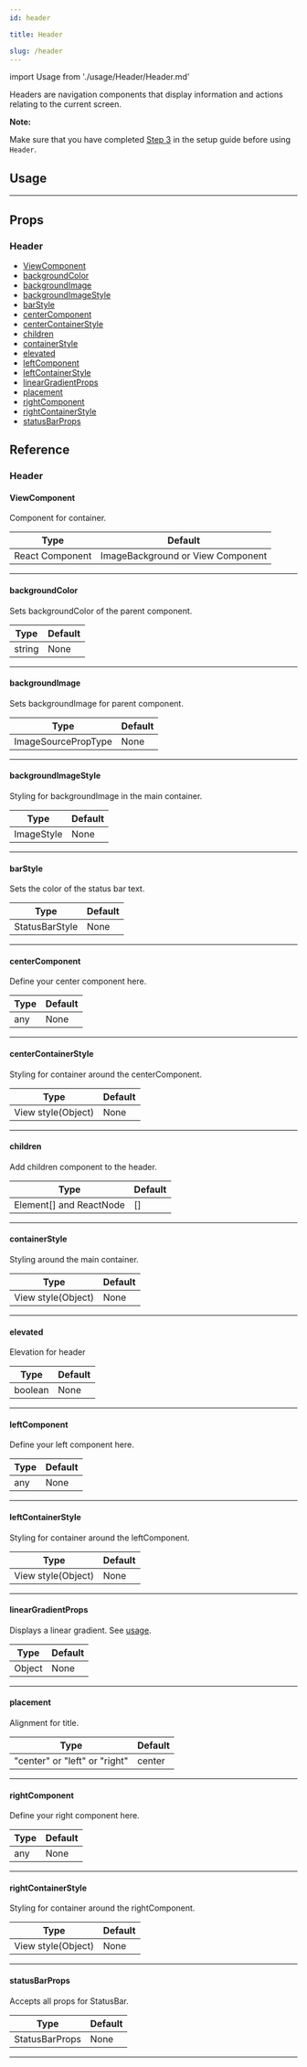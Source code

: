 ```yaml
---
id: header

title: Header

slug: /header
---
```


import Usage from './usage/Header/Header.md'

Headers are navigation components that display information and actions relating to the current screen.

**Note:**

Make sure that you have completed [Step 3](getting_started.md#step-3-setup-react-native-safe-area-context) in the setup guide before using `Header`.

## Usage

<Usage />

---

## Props

### Header

- [ViewComponent](#viewcomponent)
- [backgroundColor](#backgroundcolor)
- [backgroundImage](#backgroundimage)
- [backgroundImageStyle](#backgroundimagestyle)
- [barStyle](#barstyle)
- [centerComponent](#centercomponent)
- [centerContainerStyle](#centercontainerstyle)
- [children](#children)
- [containerStyle](#containerstyle)
- [elevated](#elevated)
- [leftComponent](#leftcomponent)
- [leftContainerStyle](#leftcontainerstyle)
- [linearGradientProps](#lineargradientprops)
- [placement](#placement)
- [rightComponent](#rightcomponent)
- [rightContainerStyle](#rightcontainerstyle)
- [statusBarProps](#statusbarprops)

## Reference

### Header

#### ViewComponent

Component for container.

| Type            | Default                           |
| --------------- | --------------------------------- |
| React Component | ImageBackground or View Component |

---

#### backgroundColor

Sets backgroundColor of the parent component.

| Type   | Default |
| ------ | ------- |
| string | None    |

---

#### backgroundImage

Sets backgroundImage for parent component.

| Type                | Default |
| ------------------- | ------- |
| ImageSourcePropType | None    |

---

#### backgroundImageStyle

Styling for backgroundImage in the main container.

| Type       | Default |
| ---------- | ------- |
| ImageStyle | None    |

---

#### barStyle

Sets the color of the status bar text.

| Type           | Default |
| -------------- | ------- |
| StatusBarStyle | None    |

---

#### centerComponent

Define your center component here.

| Type | Default |
| ---- | ------- |
| any  | None    |

---

#### centerContainerStyle

Styling for container around the centerComponent.

| Type               | Default |
| ------------------ | ------- |
| View style(Object) | None    |

---

#### children

Add children component to the header.

| Type                    | Default |
| ----------------------- | ------- |
| Element[] and ReactNode | []      |

---

#### containerStyle

Styling around the main container.

| Type               | Default |
| ------------------ | ------- |
| View style(Object) | None    |

---

#### elevated

Elevation for header

| Type    | Default |
| ------- | ------- |
| boolean | None    |

---

#### leftComponent

Define your left component here.

| Type | Default |
| ---- | ------- |
| any  | None    |

---

#### leftContainerStyle

Styling for container around the leftComponent.

| Type               | Default |
| ------------------ | ------- |
| View style(Object) | None    |

---

#### linearGradientProps

Displays a linear gradient. See [usage](#lineargradient-usage).

| Type   | Default |
| ------ | ------- |
| Object | None    |

---

#### placement

Alignment for title.

| Type                          | Default |
| ----------------------------- | ------- |
| "center" or "left" or "right" | center  |

---

#### rightComponent

Define your right component here.

| Type | Default |
| ---- | ------- |
| any  | None    |

---

#### rightContainerStyle

Styling for container around the rightComponent.

| Type               | Default |
| ------------------ | ------- |
| View style(Object) | None    |

---

#### statusBarProps

Accepts all props for StatusBar.

| Type           | Default |
| -------------- | ------- |
| StatusBarProps | None    |

---
